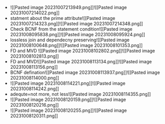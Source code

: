 - ![[Pasted image 20231007213949.png]]![[Pasted image 20231007214022.png]]
- statment about the prime attribute![[Pasted image 20231007214323.png]]![[Pasted image 20231007214348.png]]
- Check BCNF from the statement condition![[Pasted image 20231008095838.png]]![[Pasted image 20231008095924.png]]
- lossless join and dependecny preserving![[Pasted image 20231008100648.png]]![[Pasted image 20231008101353.png]]
- FD and MVD ![[Pasted image 20231008102802.png]]![[Pasted image 20231008102813.png]]
- FD and MVD![[Pasted image 20231008113134.png]]![[Pasted image 20231008113156.png]]
- BCNF defination![[Pasted image 20231008113937.png]]![[Pasted image 20231008114000.png]]
- ![[Pasted image 20231008114221.png]]![[Pasted image 20231008114242.png]]
- adequte=not more, not less![[Pasted image 20231008114355.png]]
- ![[Pasted image 20231008120159.png]]![[Pasted image 20231008120216.png]]
- ![[Pasted image 20231008120255.png]]![[Pasted image 20231008120311.png]]